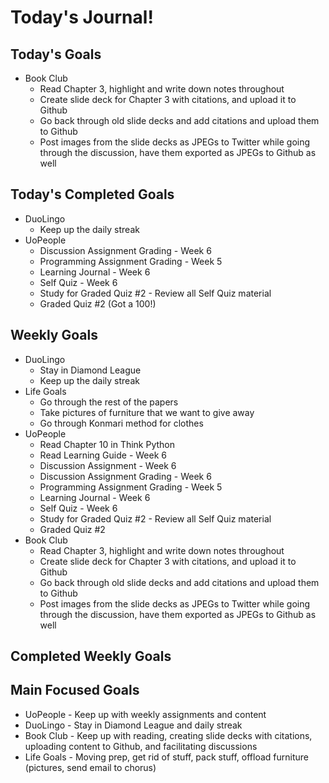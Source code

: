 # Today's Journal!

## Today's Goals

- Book Club
  - Read Chapter 3, highlight and write down notes throughout
  - Create slide deck for Chapter 3 with citations, and upload it to Github
  - Go back through old slide decks and add citations and upload them to Github
  - Post images from the slide decks as JPEGs to Twitter while going through the discussion, have them exported as JPEGs to Github as well

## Today's Completed Goals


- DuoLingo
  - Keep up the daily streak
- UoPeople
  - Discussion Assignment Grading - Week 6
  - Programming Assignment Grading - Week 5
  - Learning Journal - Week 6
  - Self Quiz - Week 6
  - Study for Graded Quiz #2 - Review all Self Quiz material
  - Graded Quiz #2 (Got a 100!)

## Weekly Goals

- DuoLingo
  - Stay in Diamond League
  - Keep up the daily streak
- Life Goals
  - Go through the rest of the papers
  - Take pictures of furniture that we want to give away
  - Go through Konmari method for clothes
- UoPeople
  - Read Chapter 10 in Think Python
  - Read Learning Guide - Week 6
  - Discussion Assignment - Week 6
  - Discussion Assignment Grading - Week 6
  - Programming Assignment Grading - Week 5
  - Learning Journal - Week 6
  - Self Quiz - Week 6
  - Study for Graded Quiz #2 - Review all Self Quiz material
  - Graded Quiz #2
- Book Club
  - Read Chapter 3, highlight and write down notes throughout
  - Create slide deck for Chapter 3 with citations, and upload it to Github
  - Go back through old slide decks and add citations and upload them to Github
  - Post images from the slide decks as JPEGs to Twitter while going through the discussion, have them exported as JPEGs to Github as well

## Completed Weekly Goals



## Main Focused Goals

- UoPeople - Keep up with weekly assignments and content
- DuoLingo - Stay in Diamond League and daily streak
- Book Club - Keep up with reading, creating slide decks with citations, uploading content to Github, and facilitating discussions
- Life Goals - Moving prep, get rid of stuff, pack stuff, offload furniture (pictures, send email to chorus)
